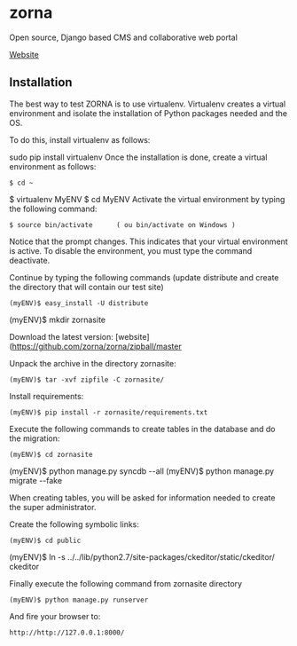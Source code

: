 zorna
=====

Open source, Django based CMS and collaborative web portal

[Website](http://en.zornaproject.com)

Installation
------------
The best way to test ZORNA is to use virtualenv. Virtualenv creates a virtual environment and isolate the installation of Python packages needed and the OS.

To do this, install virtualenv as follows:

  sudo pip install virtualenv
Once the installation is done, create a virtual environment as follows:

	$ cd ~
$ virtualenv MyENV
$ cd MyENV
Activate the virtual environment by typing the following command:

	$ source bin/activate      ( ou bin/activate on Windows )
Notice that the prompt changes. This indicates that your virtual environment is active. To disable the environment, you must type the command deactivate.

Continue by typing the following commands (update distribute and create the directory that will contain our test site)

	(myENV)$ easy_install -U distribute
(myENV)$ mkdir zornasite

Download the latest version:
[website](https://github.com/zorna/zorna/zipball/master

Unpack the archive in the directory zornasite:

	(myENV)$ tar -xvf zipfile -C zornasite/

Install requirements:

	(myENV)$ pip install -r zornasite/requirements.txt
Execute the following commands to create tables in the database and do the migration:

	(myENV)$ cd zornasite
(myENV)$ python manage.py syncdb --all
(myENV)$ python manage.py migrate --fake

When creating tables, you will be asked for information needed to create the super administrator.

Create the following symbolic links:

	(myENV)$ cd public
(myENV)$ ln -s ../../lib/python2.7/site-packages/ckeditor/static/ckeditor/ ckeditor

Finally execute the following command from zornasite directory

	(myENV)$ python manage.py runserver
And fire your browser to:

	http://http://127.0.0.1:8000/

